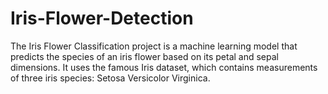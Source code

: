 # Iris-Flower-Detection
The Iris Flower Classification project is a machine learning model that predicts the species of an iris flower based on its petal and sepal dimensions. It uses the famous Iris dataset, which contains measurements of three iris species:  Setosa  Versicolor  Virginica.
